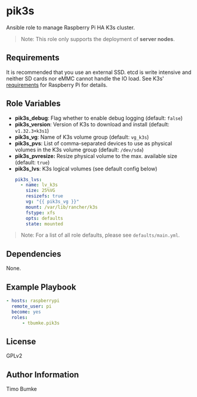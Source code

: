 pik3s
=========

Ansible role to manage Raspberry Pi HA K3s cluster.

> Note: This role only supports the deployment of **server nodes**.

Requirements
------------

It is recommended that you use an external SSD. etcd is write intensive and neither SD cards nor eMMC cannot handle the IO load. See K3s' [requirements](https://docs.k3s.io/installation/requirements?os=pi) for Raspberry Pi for details.

Role Variables
--------------

- **pik3s_debug**: Flag whether to enable debug logging (default: `false`)
- **pik3s_version**: Version of K3s to download and install (default: `v1.32.3+k3s1`)
- **pik3s_vg**: Name of K3s volume group (default: `vg_k3s`)
- **pik3s_pvs**: List of comma-separated devices to use as physical volumes in the K3s volume group (default: `/dev/sda`)
- **pik3s_pvresize:** Resize physical volume to the max. available size (default: `true`)
- **pik3s_lvs**: K3s logical volumes (see default config below)
  ``` yaml
  pik3s_lvs:
    - name: lv_k3s
      size: 25%VG
      resizefs: true
      vg: "{{ pik3s_vg }}"
      mount: /var/lib/rancher/k3s
      fstype: xfs
      opts: defaults
      state: mounted
  ```

> Note: For a list of all role defaults, please see `defaults/main.yml`.

Dependencies
------------

None.

Example Playbook
----------------

``` yaml
- hosts: raspberrypi
  remote_user: pi
  become: yes
  roles:
      - tbumke.pik3s
```

License
-------

GPLv2

Author Information
------------------

Timo Bumke
